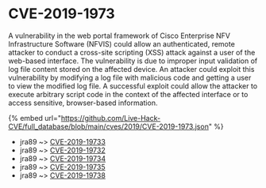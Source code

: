 # CVE-2019-1973

A vulnerability in the web portal framework of Cisco Enterprise NFV Infrastructure Software (NFVIS) could allow an authenticated, remote attacker to conduct a cross-site scripting (XSS) attack against a user of the web-based interface. The vulnerability is due to improper input validation of log file content stored on the affected device. An attacker could exploit this vulnerability by modifying a log file with malicious code and getting a user to view the modified log file. A successful exploit could allow the attacker to execute arbitrary script code in the context of the affected interface or to access sensitive, browser-based information.

{% embed url="https://github.com/Live-Hack-CVE/full_database/blob/main/cves/2019/CVE-2019-1973.json" %}


* jra89 ~> [CVE-2019-19733](https://zeste.alice-snow.ru/2019/database/cve-2019-1973/cve-2019-19733-jra89)
* jra89 ~> [CVE-2019-19732](https://zeste.alice-snow.ru/2019/database/cve-2019-1973/cve-2019-19732-jra89)
* jra89 ~> [CVE-2019-19734](https://zeste.alice-snow.ru/2019/database/cve-2019-1973/cve-2019-19734-jra89)
* jra89 ~> [CVE-2019-19735](https://zeste.alice-snow.ru/2019/database/cve-2019-1973/cve-2019-19735-jra89)
* jra89 ~> [CVE-2019-19738](https://zeste.alice-snow.ru/2019/database/cve-2019-1973/cve-2019-19738-jra89)